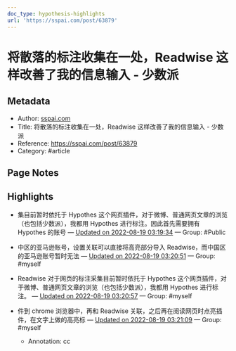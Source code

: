 ```yaml
---
doc_type: hypothesis-highlights
url: 'https://sspai.com/post/63879'
---
```


# 将散落的标注收集在一处，Readwise 这样改善了我的信息输入 - 少数派

## Metadata
- Author: [sspai.com]()
- Title: 将散落的标注收集在一处，Readwise 这样改善了我的信息输入 - 少数派
- Reference: https://sspai.com/post/63879
- Category: #article

## Page Notes
## Highlights
- 集目前暂时依托于 Hypothes 这个网页插件，对于微博、普通网页文章的浏览（也包括少数派），我都用 Hypothes 进行标注。因此首先需要拥有 Hypothes 的账号 — [Updated on 2022-08-19 03:19:34](https://hyp.is/sWdjKB8qEe2VoZfaEmDoJg/sspai.com/post/63879) — Group: #Public

- 中区的亚马逊账号，设置关联可以直接将高亮部分导入 Readwise，而中国区的亚马逊账号暂时无法 — [Updated on 2022-08-19 03:20:51](https://hyp.is/36bDWh8qEe2LEmMmLo8Rog/sspai.com/post/63879) — Group: #myself

- Readwise 对于网页的标注采集目前暂时依托于 Hypothes 这个网页插件，对于微博、普通网页文章的浏览（也包括少数派），我都用 Hypothes 进行标注。 — [Updated on 2022-08-19 03:20:57](https://hyp.is/4znikB8qEe2qO8cXvjciXg/sspai.com/post/63879) — Group: #myself

- 件到 chrome 浏览器中，再和 Readwise 关联，之后再在阅读网页时点亮插件，在文字上做的高亮标 — [Updated on 2022-08-19 03:21:09](https://hyp.is/6jJ_-B8qEe2qPLOOuUH9pA/sspai.com/post/63879) — Group: #myself
    - Annotation: cc


